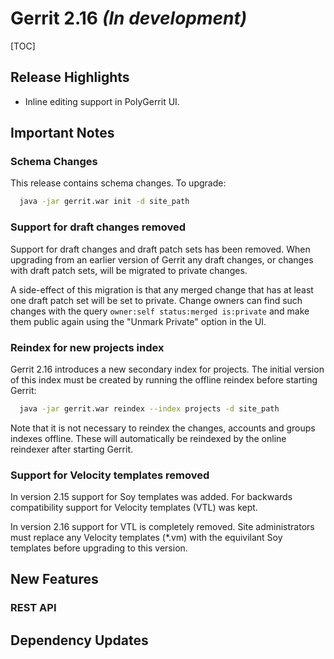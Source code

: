 # Gerrit 2.16 *(In development)*

[TOC]

## Release Highlights

* Inline editing support in PolyGerrit UI.

## Important Notes

### Schema Changes

This release contains schema changes. To upgrade:

``` sh
  java -jar gerrit.war init -d site_path
```

### Support for draft changes removed

Support for draft changes and draft patch sets has been removed. When upgrading
from an earlier version of Gerrit any draft changes, or changes with draft patch
sets, will be migrated to private changes.

A side-effect of this migration is that any merged change that has at least one
draft patch set will be set to private. Change owners can find such changes with
the query `owner:self status:merged is:private` and make them public again using
the "Unmark Private" option in the UI.

### Reindex for new projects index

Gerrit 2.16 introduces a new secondary index for projects. The initial version
of this index must be created by running the offline reindex before starting
Gerrit:

``` sh
  java -jar gerrit.war reindex --index projects -d site_path
```

Note that it is not necessary to reindex the changes, accounts and groups
indexes offline. These will automatically be reindexed by the online reindexer
after starting Gerrit.

### Support for Velocity templates removed

In version 2.15 support for Soy templates was added. For backwards compatibility
support for Velocity templates (VTL) was kept.

In version 2.16 support for VTL is completely removed. Site administrators must
replace any Velocity templates (*.vm) with the equivilant Soy templates before
upgrading to this version.

## New Features

### REST API

## Dependency Updates


